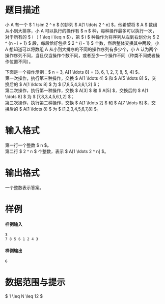 
# 题目描述

小 A 有一个 $ 1 \sim 2 ^ n $ 的排列 $ A[1 \ldots 2 ^ n] $，他希望将 $ A $ 数组从小到大排序，小 A 可以执行的操作有 $ n $ 种，每种操作最多可以执行一次，对于所有的 $ i $（$ 1 \leq i \leq n $），第 $ i $ 种操作为将序列从左到右划分为 $ 2 ^ {n - i + 1} $ 段，每段恰好包括 $ 2 ^ {i - 1} $ 个数，然后整体交换其中两段。小 A 想知道可以将数组 A 从小到大排序的不同的操作序列有多少个，小 A 认为两个操作序列不同，当且仅当操作个数不同，或者至少一个操作不同（种类不同或者操作位置不同）。

下面是一个操作示例：$ n = 3, A[1 \ldots 8] = [3, 6, 1, 2, 7, 8, 5, 4] $。  
第一次操作，执行第三种操作，交换 $ A[1 \ldots 4] $ 和 $ A[5 \ldots 8] $，交换后的 $ A[1 \ldots 8] $ 为 $ [7,8,5,4,3,6,1,2] $；  
第二次操作，执行第一种操作，交换 $ A[3] $ 和 $ A[5] $，交换后的 $ A[1 \ldots 8] $ 为 $ [7,8,3,4,5,6,1,2] $；  
第三次操作，执行第二种操作，交换 $ A[1 \ldots 2] $ 和 $ A[7 \ldots 8] $，交换后的 $ A[1 \ldots 8] $ 为 $ [1,2,3,4,5,6,7,8] $。

# 输入格式

第一行一个整数 $ n $。  
第二行 $ 2 ^ n $ 个整数，表示 $ A[1 \ldots 2 ^ n] $。

# 输出格式

一个整数表示答案。

# 样例

#### 样例输入
```plain
3
7 8 5 6 1 2 4 3
```

#### 样例输出
```plain
6
```

# 数据范围与提示

$ 1 \leq N \leq 12 $


